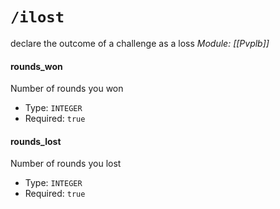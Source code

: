 # `/ilost`
declare the outcome of a challenge as a loss
*Module: [[Pvplb]]*
#### rounds_won
Number of rounds you won
- Type: `INTEGER`
- Required: `true`
#### rounds_lost
Number of rounds you lost
- Type: `INTEGER`
- Required: `true`
